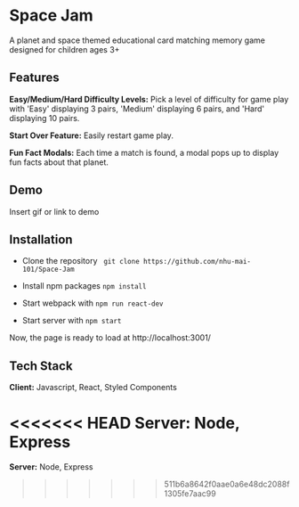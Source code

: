 
# Space Jam

A planet and space themed educational card matching memory game designed for children ages 3+
## Features
**Easy/Medium/Hard Difficulty Levels:** Pick a level of difficulty for game play with 'Easy' displaying 3 pairs, 'Medium' displaying 6 pairs, and 'Hard' displaying 10 pairs.

**Start Over Feature:** Easily restart game play.

**Fun Fact Modals:** Each time a match is found, a modal pops up to display fun facts about that planet.

## Demo

Insert gif or link to demo


## Installation

* Clone the repository ``` git clone https://github.com/nhu-mai-101/Space-Jam```

* Install npm packages ```npm install```

* Start webpack with ```npm run react-dev```

* Start server with ```npm start```

Now, the page is ready to load at http://localhost:3001/

## Tech Stack

**Client:** Javascript, React, Styled Components

<<<<<<< HEAD
**Server:** Node, Express
=======
**Server:** Node, Express
>>>>>>> 511b6a8642f0aae0a6e48dc2088f1305fe7aac99
